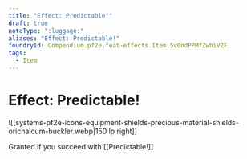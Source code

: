 ```yaml
---
title: "Effect: Predictable!"
draft: true
noteType: ":luggage:"
aliases: "Effect: Predictable!"
foundryId: Compendium.pf2e.feat-effects.Item.5v0ndPPMfZwhiVZF
tags:
  - Item
---
```


# Effect: Predictable!
![[systems-pf2e-icons-equipment-shields-precious-material-shields-orichalcum-buckler.webp|150 lp right]]

Granted if you succeed with [[Predictable!]]
